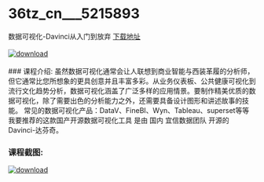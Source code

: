 # 36tz_cn___5215893
数据可视化-Davinci从入门到放弃
[下载地址](http://www.36tz.cn/article/5215893 "下载地址")
<br/></br>[![download](http://36tz.cn/muke_img/2020_10_2-87.png "下载地址")](http://www.36tz.cn/article/5215893 "下载地址")
<br/></br>### 课程介绍:
虽然数据可视化通常会让人联想到商业智能与西装革履的分析师，但它通常比您所想象的更具创意并且丰富多彩。从业务仪表板、公共健康可视化到流行文化趋势分析，数据可视化涵盖了广泛多样的应用情景。要制作精美优质的数据可视化，除了需要出色的分析能力之外，还需要具备设计图形和讲述故事的技能。
常见的数据可视化产品：DataV、FineBI、Wyn、Tableau、superset等等
我要推荐的这款国产开源数据可视化工具 是由 国内 宜信数据团队 开源的Davinci-达芬奇。

### 课程截图:
[![download](http://36tz.cn/muke_img/2020_10_1-92.png "下载地址")](http://www.36tz.cn/article/5215893 "下载地址")
